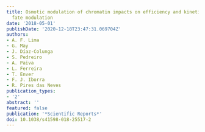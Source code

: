 ```yaml
---
title: Osmotic modulation of chromatin impacts on efficiency and kinetics of cell
  fate modulation
date: '2018-05-01'
publishDate: '2020-12-18T23:47:31.069704Z'
authors:
- A. F. Lima
- G. May
- J. Díaz-Colunga
- S. Pedreiro
- A. Paiva
- L. Ferreira
- T. Enver
- F. J. Iborra
- R. Pires das Neves
publication_types:
- '2'
abstract: ''
featured: false
publication: '*Scientific Reports*'
doi: 10.1038/s41598-018-25517-2
---
```


